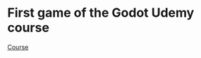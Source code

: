 # First game of the Godot Udemy course

[Course](https://sysdig.udemy.com/course/jumpstart-to-2d-game-development-godot-4-for-beginners)
